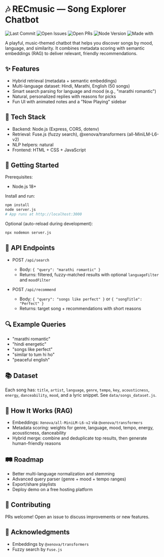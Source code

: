 # 🎶 RECmusic — Song Explorer Chatbot

![Last Commit](https://img.shields.io/github/last-commit/Pratik-911/RECmusic)
![Open Issues](https://img.shields.io/github/issues/Pratik-911/RECmusic)
![Open PRs](https://img.shields.io/github/issues-pr/Pratik-911/RECmusic)
![Node Version](https://img.shields.io/badge/node-%3E%3D18.0.0-brightgreen)
![Made with](https://img.shields.io/badge/made%20with-JavaScript-yellow)

A playful, music-themed chatbot that helps you discover songs by mood, language, and similarity. It combines metadata scoring with semantic embeddings (RAG) to deliver relevant, friendly recommendations.

## ✨ Features
- Hybrid retrieval (metadata + semantic embeddings)
- Multi-language dataset: Hindi, Marathi, English (50 songs)
- Smart search parsing for language and mood (e.g., "marathi romantic")
- Natural, personalized replies with reasons for picks
- Fun UI with animated notes and a "Now Playing" sidebar

## 🧠 Tech Stack
- Backend: Node.js (Express, CORS, dotenv)
- Retrieval: Fuse.js (fuzzy search), @xenova/transformers (all-MiniLM-L6-v2)
- NLP helpers: natural
- Frontend: HTML + CSS + JavaScript

## 🚀 Getting Started
Prerequisites:
- Node.js 18+

Install and run:
```bash
npm install
node server.js
# App runs at http://localhost:3000
```

Optional (auto-reload during development):
```bash
npx nodemon server.js
```

## 🔌 API Endpoints
- POST `/api/search`
  - Body: `{ "query": "marathi romantic" }`
  - Returns: filtered, fuzzy-matched results with optional `languageFilter` and `moodFilter`

- POST `/api/recommend`
  - Body: `{ "query": "songs like perfect" }` or `{ "songTitle": "Perfect" }`
  - Returns: target song + recommendations with short reasons

## 🔍 Example Queries
- "marathi romantic"
- "hindi energetic"
- "songs like perfect"
- "similar to tum hi ho"
- "peaceful english"

## 📚 Dataset
Each song has: `title`, `artist`, `language`, `genre`, `tempo`, `key`, `acousticness`, `energy`, `danceability`, `mood`, and a lyric snippet. See `data/songs_dataset.js`.

## 🧩 How It Works (RAG)
- Embeddings: `Xenova/all-MiniLM-L6-v2` via `@xenova/transformers`
- Metadata scoring: weights for genre, language, mood, tempo, energy, acousticness, danceability
- Hybrid merge: combine and deduplicate top results, then generate human-friendly reasons

## 🛤️ Roadmap
- Better multi-language normalization and stemming
- Advanced query parser (genre + mood + tempo ranges)
- Export/share playlists
- Deploy demo on a free hosting platform

## 🤝 Contributing
PRs welcome! Open an issue to discuss improvements or new features.

## 🙏 Acknowledgments
- Embeddings by `@xenova/transformers`
- Fuzzy search by `Fuse.js`

